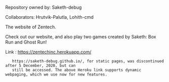 Repository owned by: Saketh-debug

Collaborators: Hrutvik-Palutla, Lohith-cmd

The website of Zentech.

Check out our website, and also play two games created by Saketh: Box Run and Ghost Run!

Link : https://zentechinc.herokuapp.com/
       
       https://saketh-debug.github.io/, for static pages, was discontinued after 5 December, 2020, but can
       still be accessed. The above Heroku link supports dynamic webpaging, which we use now for new features.